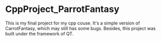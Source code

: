 # CppProject_ParrotFantasy
This is my final project for my cpp couse. It's a simple version of CarrotFantasy, which may still has some bugs.
Besides, this project was built under the framework of QT.

